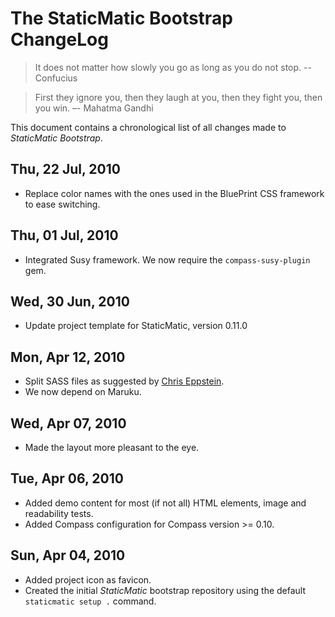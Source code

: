# The StaticMatic Bootstrap ChangeLog

> It does not matter how slowly you go as long as you do not stop.
> -- Confucius

> First they ignore you, then they laugh at you, then they fight you,
> then you win.
> –- Mahatma Gandhi

This document contains a chronological list of all changes made to *StaticMatic
Bootstrap*.

## Thu, 22 Jul, 2010

* Replace color names with the ones used in the BluePrint CSS framework to ease switching.

## Thu, 01 Jul, 2010

* Integrated Susy framework. We now require the `compass-susy-plugin` gem.

## Wed, 30 Jun, 2010

* Update project template for StaticMatic, version 0.11.0

## Mon, Apr 12, 2010

* Split SASS files as suggested by [Chris Eppstein](http://chriseppstein.github.com/blog/2009/09/25/separating-style-concerns/).
* We now depend on Maruku.

## Wed, Apr 07, 2010

* Made the layout more pleasant to the eye.

## Tue, Apr 06, 2010

* Added demo content for most (if not all) HTML elements, image and
  readability tests.
* Added Compass configuration for Compass version >= 0.10.

## Sun, Apr 04, 2010

* Added project icon as favicon.
* Created the initial *StaticMatic* bootstrap repository using the default
  `staticmatic setup .` command.

